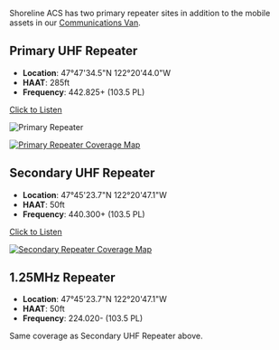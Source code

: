 
Shoreline ACS has two primary repeater sites in addition to the mobile assets in our [Communications Van](/equipment/communications_van). 

## Primary UHF Repeater

- **Location**: 47°47'34.5"N 122°20'44.0"W
- **HAAT**: 285ft
- **Frequency**: 442.825+ (103.5 PL)

[Click to Listen](http://homelab.adammelton.com:8073/#freq=442825000,mod=nfm,sql=-150)

![Primary Repeater](/media/primary_repeater.png)

[![Primary Repeater Coverage Map](/media/ShorelineACS_Christa_HWTCoverage.png)](https://www.heywhatsthat.com/?view=WD69RLPG)


## Secondary UHF Repeater

- **Location**: 47°45'23.7"N 122°20'47.1"W
- **HAAT**: 50ft
- **Frequency**: 440.300+ (103.5 PL)

[Click to Listen](http://homelab.adammelton.com:8073/#freq=440300000,mod=nfm,sql=-150)

 [![Secondary Repeater Coverage Map](/media/ShorelineACS_FS61_HWTCoverage.png)](https://www.heywhatsthat.com/?view=CE6X1SNE)

## 1.25MHz Repeater

- **Location**: 47°45'23.7"N 122°20'47.1"W
- **HAAT**: 50ft
- **Frequency**: 224.020- (103.5 PL)

Same coverage as Secondary UHF Repeater above. 